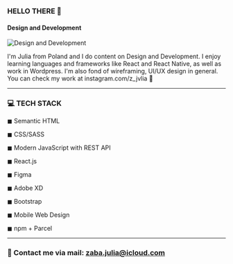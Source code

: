 ### HELLO THERE 👋
#### Design and Development
![Design and Development](https://scontent-frx5-1.xx.fbcdn.net/v/t1.15752-9/283352479_417707016607758_2863922619212609376_n.png?_nc_cat=100&ccb=1-7&_nc_sid=ae9488&_nc_ohc=0lIgN3bRrzIAX_93rnI&_nc_ht=scontent-frx5-1.xx&oh=03_AVL_BvYkYa7liSP0MbTjWHxcQmolzJumtiqoaOrqzx2h6Q&oe=62B55CEC)

I'm Julia from Poland and I do content on Design and Development. I enjoy learning languages and frameworks like React and React Native, as well as work in Wordpress. I'm also fond of wireframing, UI/UX design in general. You can check my work at instagram.com/z_jvlia 👀

_____________________________________________________________________

### 💻 TECH STACK

◼ Semantic HTML 

◼ CSS/SASS

◼ Modern JavaScript with REST API

◼ React.js 

◼ Figma 

◼ Adobe XD

◼ Bootstrap

◼ Mobile Web Design 

◼ npm + Parcel

_____________________________________________________________________

### 📩 Contact me via mail: zaba.julia@icloud.com  





